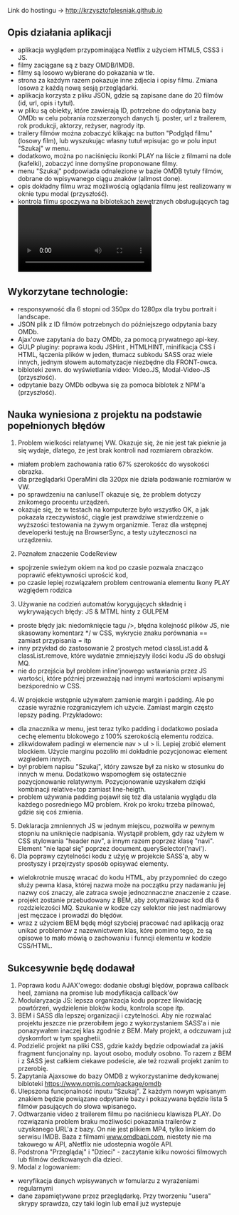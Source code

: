 Link do hostingu -> http://krzysztofplesniak.github.io

Opis działania aplikacji 
---------------------------
- aplikacja wyglądem przypominająca Netflix z użyciem HTML5, CSS3 i JS.
- filmy zaciągane są z bazy OMDB/IMDB.  
- filmy są losowo wybierane do pokazania w tle. 
- strona za każdym razem pokazuje inne zdjecia i opisy filmu. Zmiana losowa z każdą nową sesją przeglądarki. 
- aplikacja korzysta z pliku JSON, gdzie są zapisane dane do 20 filmów (id, url, opis i tytuł). 
- w pliku są obiekty, które zawierają ID, potrzebne do odpytania bazy OMDb w celu pobrania rozszerzonych danych tj. poster, url z trailerem, rok produkcji, aktorzy, reżyser, nagrody itp. 
- trailery filmów można zobaczyć klikając na button "Podgląd filmu" (losowy film), lub wyszukując własny tutuł wpisujac go w polu input "Szukaj" w menu. 
- dodatkowo, można po naciśnięciu ikonki PLAY na liście z filmami na dole (kafelki), zobaczyć inne domyślne proponowane filmy.
- menu "Szukaj" podpowiada odnalezione w bazie OMDB tytuły filmów, dobrane do wpisywanego ciągu znaków (allmost done). 
- opis dokładny filmu wraz możliwością oglądania filmu jest realizowany w oknie typu modal (przyszłość). 
- kontrola filmu spoczywa na biblotekach zewętrznych obsługujących tag <video> i wyświetlających film w modalu (przyszłość).      


Wykorzytane technologie: 
-------------------------
 - responsywność dla 6 stopni od 350px do 1280px dla trybu portrait i landscape.
 - JSON plik z ID filmów potrzebnych do późniejszego odpytania bazy OMDb.
 - Ajax'owe zapytania do bazy OMDb, za pomocą prywatnego api-key. 
 - GULP pluginy: poprawa kodu JSHint , HTMLHINT, minifikacja CSS i HTML, łączenia plików w jeden, tłumacz subkodu SASS oraz wiele innych, jednym słowem automatyzacje niezbędne dla FRONT-owca.   
 - bibloteki zewn. do wyświetlania video: Video.JS, Modal-Video-JS (przyszłość).
 - odpytanie bazy OMDb odbywa się za pomoca biblotek z NPM'a (przyszłość).
 
 
Nauka wyniesiona z projektu na podstawie popełnionych błędów 
--------------------------------------------------------------
1. Problem wielkości relatywnej VW. Okazuje się, że nie jest tak pieknie ja się wydaje, dlatego, że jest brak kontroli nad rozmiarem obrazków.   
- miałem problem zachowania ratio 67% szerokośćc do wysokości obrazka. 
- dla przeglądarki OperaMini dla 320px nie działa podawanie rozmiarów w VW.
- po sprawdzeniu na canIuseIT okazuje się, że problem dotyczy znikomego procentu urządzeń. 
- okazuje się, że w testach na komputerze było wszystko OK, a jak pokazała rzeczywistość, ciągle jest prawdziwe stwierdzzenie o wyższości testowania na żywym organizmie. Teraz dla wstępnej developerki testuję na BrowserSync, a testy użytecznosci na urządzeniu. 
2. Poznałem znaczenie CodeReview 
 - spojrzenie swieżym okiem na kod po czasie pozwala znacząco poprawić efektywności uprościć kod, 
 - po czasie lepiej rozwiązałem problem centrowania elementu Ikony PLAY względem rodzica
3. Używanie na codzień automatów korygujących składnię i wykrywających błędy: JS & MTML hinty z GULPEM
  - proste błędy jak: niedomknięcie tagu />, błędna kolejność plików JS, nie skasowany komentarz */ w CSS, wykrycie znaku porównania == zamiast przypisania = itp 
 - inny przykład do zastosowanie 2 prostych metod classList.add & classList.remove, które wydatnie zmniejszyły ilości kodu JS do obsługi MQ. 
 - nie do przejścia był problem inline'jnowego wstawiania przez JS wartości, które później przeważają nad innymi wartościami wpisanymi bezśporednio w CSS.
4. W projekcie wstępnie używałem zamienie margin i padding. Ale po czasie wyraźnie rozgraniczyłem ich użycie. Zamiast margin często lepszy pading. Przykładowo: 
- dla znacznika <a> w menu, jest teraz tylko padding i dodatkowo posiada cechę elementu blokowego z 100% szerokością elementu rodzica.
- zlikwidowałem padingi w elemencie nav > ul > li. Lepiej zrobić element <a> blockiem. Użycie marginu pozoliło mi dokładnie pozycjonowac element wzgledem innych. 
- był problem napisu "Szukaj", który zawsze był za nisko w stosunku do innych w menu. Dodatkowo wspomogłem się ostatecznie pozycjonowanie relatywnym. Pozycjonowanie uzyskałem dzięki kombinacji   relative+top zamiast line-heigth.
- problem używania padding pojawił się też dla ustalania wyglądu dla każdego posredniego MQ problem. Krok po kroku trzeba pilnować, gdzie się coś zmienia.  
5. Deklaracja zmniennych JS w jednym miejscu, pozwoliła w pewnym stopniu na uniknięcie nadpisania. Wystąpił problem, gdy raz użyłem w CSS stylowania "header nav", a innym razem poprzez klasę "navi". Element "nie łapał się" poprzez document.querySelector('navi').
6. Dla poprawy czytelności kodu z użyję w projekcie SASS'a, aby w prostyszy i przejrzysty sposób opisywać elementy. 
 - wielokrotnie muszę wracać do kodu HTML, aby przypomnieć do czego służy pewna klasa, której nazwa może na początku przy nadawaniu jej nazwy coś znaczy, ale zatraca swoje jednoznnaczne znaczenie z czase. 
- projekt zostanie przebudowany z BEM, aby zotymalizowac kod dla 6 rozdzielczości MQ. Szukanie w kodze czy selektor nie jest nadmiarowy jest męczace i prowadzi do błędów. 
- wraz z użyciem BEM będę mógł szybciej pracować nad aplikacją oraz unikać problemów z nazewnictwem klas, kóre pomimo tego, że są opisowe to mało mówią o zachowaniu i funncji elementu w kodzie CSS/HTML. 


 
Sukcesywnie będę dodawał
-------------------------
1. Poprawa kodu AJAX'owego: dodanie obsługi blędów, poprawa callback heel, zamiana na promise lub modyfikacja callback'ów
2. Modularyzacja JS: lepsza organizacja kodu poprzez likwidację powtórzeń, wydzielenie bloków kodu, kontrola scope itp.
1. BEM i SASS dla lepszej organizacji i czytelności. Aby nie rozwalać projektu jeszcze nie przerobiłem jego z wykorzystaniem SASS'a i nie ponazywałem inaczej klas zgodnie z BEM. Mały projekt, a odczuwam już dyskomfort w tym spaghetii. 
2. Podzielić projekt na pliki CSS, gdzie każdy będzie odpowiadał za jakiś fragment funcjonalny np. layout  osobo, moduły osobno. To razem z  BEM i z SASS jest całkiem ciekawe podeście, ale też rozwali projekt zanim to przerobię.     
3. Zapytania Ajaxsowe do bazy OMDB z wykorzystanime dedykowanej bibloteki https://www.npmjs.com/package/omdb
4. Ulepszona funcjonalność inputu "Szukaj". Z każdym nowym wpisanym znakiem będzie powiązane odpytanie bazy i pokazywana będzie lista 5 filmów pasujących do słowa wpisanego.        
5. Odtwarzanie video z trailerem filmu po naciśniecu klawisza PLAY. Do rozwiązania problem braku możliwości pokazania trailerów z uzyskanego URL'a z bazy. On nie jest plikiem MP4, tylko linkiem do serwisu IMDB. Baza z filmami www.omdbapi.com, niestety nie ma takowego w API, aNetflix nie udostepnia wogóle API. 
6. Podstrona "Przeglądaj" i "Dzieci" - zaczytanie kilku nowości filmowych lub filmów dedkowanych dla dzieci. 
7. Modal z logowaniem:
 - weryfikacja danych wpisywanych w fomularzu z wyrażeniami regularnymi
 - dane zapamiętywane przez przeglądarkę. Przy tworzeniu "usera" skrypy sprawdza, czy taki login lub email już wystepuje

